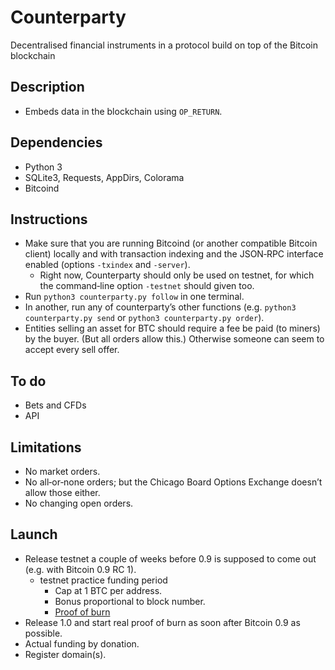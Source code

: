 Counterparty
============
Decentralised financial instruments in a protocol build on top of the Bitcoin blockchain

## Description
* Embeds data in the blockchain using `OP_RETURN`.

## Dependencies
* Python 3
* SQLite3, Requests, AppDirs, Colorama
* Bitcoind

## Instructions
* Make sure that you are running Bitcoind (or another compatible Bitcoin client) locally and with transaction indexing and the JSON‐RPC interface enabled (options `-txindex` and `-server`).
	* Right now, Counterparty should only be used on testnet, for which the command‐line option `-testnet` should given too.
* Run `python3 counterparty.py follow` in one terminal.
* In another, run any of counterparty’s other functions (e.g. `python3 counterparty.py send` or `python3 counterparty.py order`).
* Entities selling an asset for BTC should require a fee be paid (to miners) by the buyer. (But all orders allow this.) Otherwise someone can seem to accept every sell offer.

## To do
* Bets and CFDs
* API

## Limitations
* No market orders.
* No all‐or‐none orders; but the Chicago Board Options Exchange doesn’t allow those either.
* No changing open orders.

## Launch
* Release testnet a couple of weeks before 0.9 is supposed to come out (e.g. with Bitcoin 0.9 RC 1).
	* testnet practice funding period
		* Cap at 1 BTC per address.
		* Bonus proportional to block number.
		* [Proof of burn](https://en.bitcoin.it/wiki/Proof_of_burn#Coin-burning_as_a_tool_for_transition_between_cryptocurrencies)
* Release 1.0 and start real proof of burn as soon after Bitcoin 0.9 as possible.
* Actual funding by donation.
* Register domain(s).
